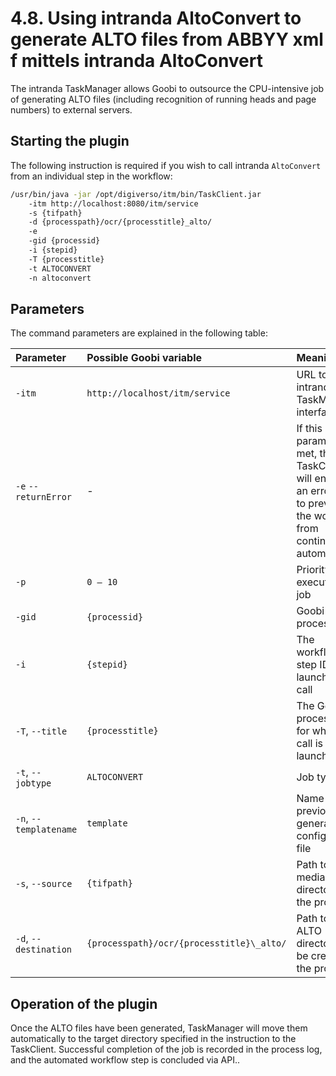 # 4.8. Using intranda AltoConvert to generate ALTO files from ABBYY xml f mittels intranda AltoConvert

The intranda TaskManager allows Goobi to outsource the CPU-intensive job of generating ALTO files \(including recognition of running heads and page numbers\) to external servers.

## Starting the plugin

The following instruction is required if you wish to call intranda `AltoConvert` from an individual step in the workflow:

```bash
/usr/bin/java -jar /opt/digiverso/itm/bin/TaskClient.jar 
    -itm http://localhost:8080/itm/service 
    -s {tifpath} 
    -d {processpath}/ocr/{processtitle}_alto/ 
    -e 
    -gid {processid} 
    -i {stepid} 
    -T {processtitle} 
    -t ALTOCONVERT 
    -n altoconvert
```

## Parameters

The command parameters are explained in the following table:

| Parameter | Possible Goobi variable | Meaning |
| :--- | :--- | :--- |
| `-itm` | `http://localhost/itm/service` | URL to intranda TaskManager interface |
| `-e` `--returnError` | - | If this parameter is met, the TaskClient will end with an error code to prevent the workflow from continuing automatically |
| `-p` | `0 – 10` | Priority to execute this job |
| `-gid` | `{processid}` | Goobi process ID |
| `-i` | `{stepid}` | The workflow step ID that launches the call |
| `-T`, `--title` | `{processtitle}` | The Goobi process title for which the call is launched |
| `-t`, `--jobtype` | `ALTOCONVERT` | Job type |
| `-n`, `--templatename` | `template` | Name of previously generated configuration file |
| `-s`, `--source` | `{tifpath}` | Path to media directory for the process |
| `-d`, `--destination` | `{processpath}/ocr/{processtitle}\_alto/` | Path to the ALTO directory to be created in the process |

## Operation of the plugin

Once the ALTO files have been generated, TaskManager will move them automatically to the target directory specified in the instruction to the TaskClient. Successful completion of the job is recorded in the process log, and the automated workflow step is concluded via API..

